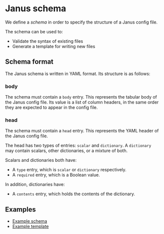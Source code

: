 Janus schema
============

We define a _schema_ in order to specify the structure of a Janus config file.

The schema can be used to:
- Validate the syntax of existing files
- Generate a template for writing new files

## Schema format

The Janus schema is written in YAML format. Its structure is as follows:

### body

The schema must contain a `body` entry. This represents the tabular body of the Janus config file. Its value is a list of column headers, in the same order they are expected to appear in the config file.

### head

The schema must contain a `head` entry. This represents the YAML header of the Janus config file.

The head has two types of entries: `scalar` and `dictionary`. A `dictionary` may contain scalars, other dictionaries, or a mixture of both.

Scalars and dictionaries both have:
- A `type` entry, which is `scalar` or `dictionary` respectively.
- A `required` entry, which is a Boolean value.

In addition, dictionaries have:
- A `contents` entry, which holds the contents of the dictionary.

## Examples

- [Example schema](.src/test/data/schema/schema1.yaml)
- [Example template](.src/test/data/schema/example_template.txt)
